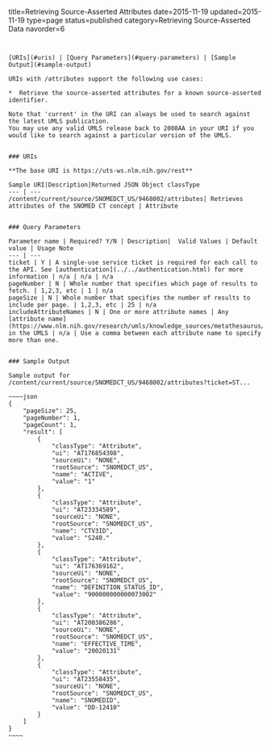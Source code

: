 title=Retrieving Source-Asserted Attributes
date=2015-11-19
updated=2015-11-19
type=page
status=published
category=Retrieving Source-Asserted Data
navorder=6
~~~~~~


[URIs](#uris) | [Query Parameters](#query-parameters) | [Sample Output](#sample-output)

URIs with /attributes support the following use cases:

*  Retrieve the source-asserted attributes for a known source-asserted identifier.

Note that 'current' in the URI can always be used to search against the latest UMLS publication.
You may use any valid UMLS release back to 2008AA in your URI if you would like to search against a particular version of the UMLS.


### URIs

**The base URI is https://uts-ws.nlm.nih.gov/rest**

Sample URI|Description|Returned JSON Object classType
--- | ---
/content/current/source/SNOMEDCT_US/9468002/attributes| Retrieves attributes of the SNOMED CT concept | Attribute


### Query Parameters

Parameter name | Required? Y/N | Description|  Valid Values | Default value | Usage Note
--- | ---
ticket | Y | A single-use service ticket is required for each call to the API. See [authentication](../../authentication.html) for more information | n/a | n/a | n/a
pageNumber | N | Whole number that specifies which page of results to fetch. | 1,2,3, etc | 1 | n/a
pageSize | N | Whole number that specifies the number of results to include per page. | 1,2,3, etc | 25 | n/a
includeAttributeNames | N | One or more attribute names | Any [attribute name] (https://www.nlm.nih.gov/research/umls/knowledge_sources/metathesaurus/release/attribute_names.html) in the UMLS | n/a | Use a comma between each attribute name to specify more than one.


### Sample Output

Sample output for /content/current/source/SNOMEDCT_US/9468002/attributes?ticket=ST...

~~~~json
{
    "pageSize": 25,
    "pageNumber": 1,
    "pageCount": 1,
    "result": [
        {
            "classType": "Attribute",
            "ui": "AT176854308",
            "sourceUi": "NONE",
            "rootSource": "SNOMEDCT_US",
            "name": "ACTIVE",
            "value": "1"
        },
        {
            "classType": "Attribute",
            "ui": "AT23334589",
            "sourceUi": "NONE",
            "rootSource": "SNOMEDCT_US",
            "name": "CTV3ID",
            "value": "S240."
        },
        {
            "classType": "Attribute",
            "ui": "AT176369162",
            "sourceUi": "NONE",
            "rootSource": "SNOMEDCT_US",
            "name": "DEFINITION_STATUS_ID",
            "value": "900000000000073002"
        },
        {
            "classType": "Attribute",
            "ui": "AT200386286",
            "sourceUi": "NONE",
            "rootSource": "SNOMEDCT_US",
            "name": "EFFECTIVE_TIME",
            "value": "20020131"
        },
        {
            "classType": "Attribute",
            "ui": "AT23558435",
            "sourceUi": "NONE",
            "rootSource": "SNOMEDCT_US",
            "name": "SNOMEDID",
            "value": "DD-12410"
        }
    ]
}
~~~~

